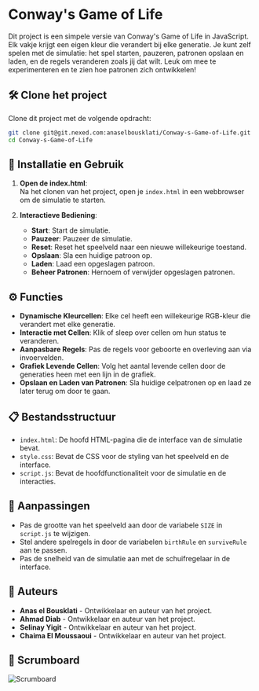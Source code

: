 # Conway's Game of Life

Dit project is een simpele versie van Conway's Game of Life in JavaScript. Elk vakje krijgt een eigen kleur die verandert bij elke generatie. Je kunt zelf spelen met de simulatie: het spel starten, pauzeren, patronen opslaan en laden, en de regels veranderen zoals jij dat wilt. Leuk om mee te experimenteren en te zien hoe patronen zich ontwikkelen!

## 🛠️ Clone het project

Clone dit project met de volgende opdracht:

```bash
git clone git@git.nexed.com:anaselbousklati/Conway-s-Game-of-Life.git
cd Conway-s-Game-of-Life
```

## 🚀 Installatie en Gebruik

1. **Open de index.html**:  
   Na het clonen van het project, open je `index.html` in een webbrowser om de simulatie te starten.

2. **Interactieve Bediening**:  
   - **Start**: Start de simulatie.  
   - **Pauzeer**: Pauzeer de simulatie.  
   - **Reset**: Reset het speelveld naar een nieuwe willekeurige toestand.  
   - **Opslaan**: Sla een huidige patroon op.  
   - **Laden**: Laad een opgeslagen patroon.  
   - **Beheer Patronen**: Hernoem of verwijder opgeslagen patronen.  

## ⚙️ Functies

- **Dynamische Kleurcellen**: Elke cel heeft een willekeurige RGB-kleur die verandert met elke generatie.
- **Interactie met Cellen**: Klik of sleep over cellen om hun status te veranderen.
- **Aanpasbare Regels**: Pas de regels voor geboorte en overleving aan via invoervelden.
- **Grafiek Levende Cellen**: Volg het aantal levende cellen door de generaties heen met een lijn in de grafiek.
- **Opslaan en Laden van Patronen**: Sla huidige celpatronen op en laad ze later terug om door te gaan.

## 📋 Bestandsstructuur

- `index.html`: De hoofd HTML-pagina die de interface van de simulatie bevat.
- `style.css`: Bevat de CSS voor de styling van het speelveld en de interface.
- `script.js`: Bevat de hoofdfunctionaliteit voor de simulatie en de interacties.

## 🎨 Aanpassingen

- Pas de grootte van het speelveld aan door de variabele `SIZE` in `script.js` te wijzigen.
- Stel andere spelregels in door de variabelen `birthRule` en `surviveRule` aan te passen.
- Pas de snelheid van de simulatie aan met de schuifregelaar in de interface.

## 📝 Auteurs

- **Anas el Bousklati** - Ontwikkelaar en auteur van het project.
- **Ahmad Diab** - Ontwikkelaar en auteur van het project.
- **Selinay Yigit** - Ontwikkelaar en auteur van het project.
- **Chaima El Moussaoui** - Ontwikkelaar en auteur van het project.

## 📄 Scrumboard

![Scrumboard](https://i.imgur.com/IEf5eWK.png)